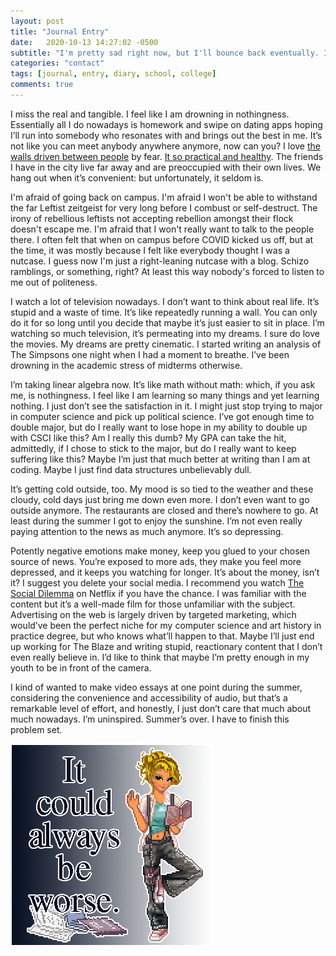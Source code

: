 ```yaml
---
layout: post
title: "Journal Entry"
date:   2020-10-13 14:27:02 -0500
subtitle: "I'm pretty sad right now, but I'll bounce back eventually. I always do... Don't really have a choice, now do we?"
categories: "contact"
tags: [journal, entry, diary, school, college]
comments: true
---
```

<!-- more -->I miss the real and tangible. I feel like I am drowning in nothingness. Essentially all I do nowadays is homework and swipe on dating apps hoping I’ll run into somebody who resonates with and brings out the best in me. It’s not like you can meet anybody anywhere anymore, now can you? I love <a href="https://knowyourmeme.com/memes/gamer-joker-gamers-rise-up-we-live-in-a-society" target="_blank">the walls driven between people</a> by fear. <a href="https://youtu.be/nvesu6oK4rU" target="_blank">It so practical and healthy</a>. The friends I have in the city live far away and are preoccupied with their own lives. We hang out when it’s convenient: but unfortunately, it seldom is.

I'm afraid of going back on campus. I'm afraid I won't be able to withstand the far Leftist zeitgeist for very long before I combust or self-destruct. The irony of rebellious leftists not accepting rebellion amongst their flock doesn't escape me. I'm afraid that I won't really want to talk to the people there. I often felt that when on campus before COVID kicked us off, but at the time, it was mostly because I felt like everybody thought I was a nutcase. I guess now I'm just a right-leaning nutcase with a blog. Schizo ramblings, or something, right? At least this way nobody's forced to listen to me out of politeness.

I watch a lot of television nowadays. I don’t want to think about real life. It’s stupid and a waste of time. It’s like repeatedly running a wall. You can only do it for so long until you decide that maybe it’s just easier to sit in place. I’m watching so much television, it’s permeating into my dreams. I sure do love the movies. My dreams are pretty cinematic. I started writing an analysis of The Simpsons one night when I had a moment to breathe. I’ve been drowning in the academic stress of midterms otherwise.

I’m taking linear algebra now. It’s like math without math: which, if you ask me, is nothingness. I feel like I am learning so many things and yet learning nothing. I just don’t see the satisfaction in it. I might just stop trying to major in computer science and pick up political science. I’ve got enough time to double major, but do I really want to lose hope in my ability to double up with CSCI like this? Am I really this dumb? My GPA can take the hit, admittedly, if I chose to stick to the major, but do I really want to keep suffering like this? Maybe I’m just that much better at writing than I am at coding. Maybe I just find data structures unbelievably dull.

It’s getting cold outside, too. My mood is so tied to the weather and these cloudy, cold days just bring me down even more. I don’t even want to go outside anymore. The restaurants are closed and there’s nowhere to go. At least during the summer I got to enjoy the sunshine. I’m not even really paying attention to the news as much anymore. It’s so depressing.

Potently negative emotions make money, keep you glued to your chosen source of news. You’re exposed to more ads, they make you feel more depressed, and it keeps you watching for longer. It’s about the money, isn’t it? I suggest you delete your social media. I recommend you watch <a href="https://www.netflix.com/title/81254224" target="_blank">The Social Dilemma</a> on Netflix if you have the chance. I was familiar with the content but it’s a well-made film for those unfamiliar with the subject. Advertising on the web is largely driven by targeted marketing, which would’ve been the perfect niche for my computer science and art history in practice degree, but who knows what’ll happen to that. Maybe I’ll just end up working for The Blaze and writing stupid, reactionary content that I don’t even really believe in. I’d like to think that maybe I’m pretty enough in my youth to be in front of the camera.

I kind of wanted to make video essays at one point during the summer, considering the convenience and accessibility of audio, but that’s a remarkable level of effort, and honestly, I just don’t care that much about much nowadays. I’m uninspired. Summer’s over. I have to finish this problem set.

<img src="/images/couldbeworse.png" style="margin: auto;">

